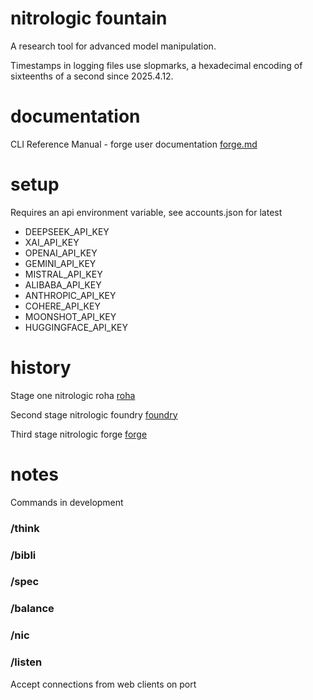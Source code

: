 # nitrologic fountain

A research tool for advanced model manipulation.

Timestamps in logging files use slopmarks, a hexadecimal encoding of sixteenths of a second since 2025.4.12.

# documentation

CLI Reference Manual - forge user documentation [forge.md](forge.md)

# setup

Requires an api environment variable, see accounts.json for latest

* DEEPSEEK_API_KEY
* XAI_API_KEY 
* OPENAI_API_KEY
* GEMINI_API_KEY
* MISTRAL_API_KEY
* ALIBABA_API_KEY
* ANTHROPIC_API_KEY
* COHERE_API_KEY
* MOONSHOT_API_KEY
* HUGGINGFACE_API_KEY

# history

Stage one nitrologic roha [roha](https://github.com/nitrologic/roha)

Second stage nitrologic foundry [foundry](https://github.com/nitrologic/foundry) 

Third stage nitrologic forge [forge](https://github.com/nitrologic/forge)


# notes

Commands in development

### /think

### /bibli

### /spec

### /balance

### /nic

### /listen

Accept connections from web clients on port
